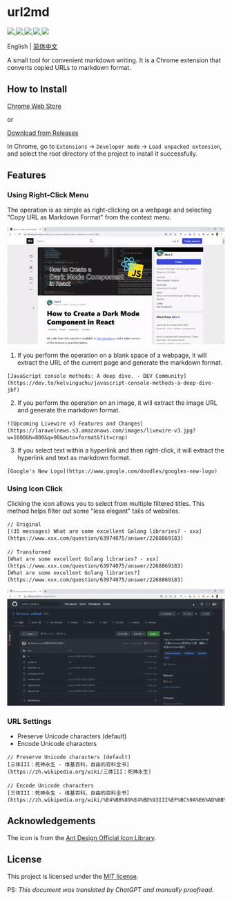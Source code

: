# url2md

<p >
    <a href="">
        <img src="https://badgen.net/github/release/mr-houzi/url2md/stable">
    </a>
    <a href="">
        <img src="https://badgen.net/github/stars/mr-houzi/url2md">
    </a>
    <!-- <a href="">
        <img src="https://badgen.net/github/assets-dl/mr-houzi/url2md">
    </a> -->
    <a href="">
        <img src="https://badgen.net/chrome-web-store/v/ecdciemleflfmjghiimgklihlfimhocm">
    </a>
    <a href="">
        <img src="https://badgen.net/chrome-web-store/stars/ecdciemleflfmjghiimgklihlfimhocm">
    </a>
    <a href="">
        <img src="https://badgen.net/github/license/mr-houzi/url2md">
    </a>
</p >

English | [简体中文](./README.md)

A small tool for convenient markdown writing. It is a Chrome extension that converts copied URLs to markdown format.

## How to Install

[Chrome Web Store](https://chrome.google.com/webstore/detail/url2md/ecdciemleflfmjghiimgklihlfimhocm)

or

[Download from Releases](https://github.com/Mr-houzi/url2md/releases)

In Chrome, go to `Extensions` -> `Developer mode` -> `Load unpacked extension`, and select the root directory of the project to install it successfully.

## Features

### Using Right-Click Menu

The operation is as simple as right-clicking on a webpage and selecting "Copy URL as Markdown Format" from the context menu.

![](./doc/img/url2md-demo1.gif)

1. If you perform the operation on a blank space of a webpage, it will extract the URL of the current page and generate the markdown format.

```text
[JavaScript console methods: A deep dive. - DEV Community](https://dev.to/kelvinguchu/javascript-console-methods-a-deep-dive-jbf)
```

2. If you perform the operation on an image, it will extract the image URL and generate the markdown format.

```text
![Upcoming Livewire v3 Features and Changes](https://laravelnews.s3.amazonaws.com/images/livewire-v3.jpg?w=1600&h=800&q=90&auto=format&fit=crop)
```

3. If you select text within a hyperlink and then right-click, it will extract the hyperlink and text as markdown format.

```text
[Google's New Logo](https://www.google.com/doodles/googles-new-logo)
```

### Using Icon Click

Clicking the icon allows you to select from multiple filtered titles. This method helps filter out some "less elegant" tails of websites.

```text
// Original
[(35 messages) What are some excellent Golang libraries? - xxx](https://www.xxx.com/question/63974075/answer/2268869183)

// Transformed
[What are some excellent Golang libraries? - xxx](https://www.xxx.com/question/63974075/answer/2268869183)
[What are some excellent Golang libraries?](https://www.xxx.com/question/63974075/answer/2268869183)
```

![](./doc/img/url2md-demo2.gif)

### URL Settings

- Preserve Unicode characters (default)
- Encode Unicode characters

```text
// Preserve Unicode characters (default)
[三体III：死神永生 - 维基百科，自由的百科全书](https://zh.wikipedia.org/wiki/三体III：死神永生)

// Encode Unicode characters
[三体III：死神永生 - 维基百科，自由的百科全书](https://zh.wikipedia.org/wiki/%E4%B8%89%E4%BD%93III%EF%BC%9A%E6%AD%BB%E7%A5%9E%E6%B0%B8%E7%94%9F)
```

## Acknowledgements

The icon is from the [Ant Design Official Icon Library](https://www.iconfont.cn/collections/detail?spm=a313x.7781069.1998910419.dc64b3430&cid=9402).

## License

This project is licensed under the [MIT license](https://opensource.org/licenses/MIT).

PS: *This document was translated by ChatGPT and manually proofread.*